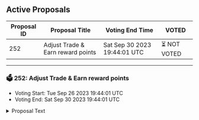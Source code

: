 ## Active Proposals

| Proposal ID | Proposal Title | Voting End Time | VOTED |
|-------------|----------------|-----------------|-------|
| 252 | Adjust Trade & Earn reward points | Sat Sep 30 2023 19:44:01 UTC | ⏳ NOT VOTED |

---

### 🗳 252: Adjust Trade & Earn reward points
- Voting Start: Tue Sep 26 2023 19:44:01 UTC
- Voting End: Sat Sep 30 2023 19:44:01 UTC

<details>
<summary>Proposal Text</summary>
 
This proposal, if passed, will adjust the Trade & Earn reward points for the epoch that ended on September 20.

The reward points for the following addresses will be adjusted to zero:

inj1un0lspqv2xsqcglvgn079n687zrdetrhwmxf0n

inj1eyv54halagn80kn22np3wu04deej85t8gafsuq

inj1l8qvl8hzujqkl2m4cfs6k9hgxvzu8ularqrx8w

inj1mqykgk8glnfevlu7xl0equkaq77djzm2n0g3zp

The community has presented evidence that these addresses have unfairly received Trade & Earn rewards through malicious behavior.

For more details, refer to the governance forum post: https://gov.injective.network/discussion/13376-adjust-trade-earn-reward-points

Disclaimer: I am a team member at Injective Labs.
</details>
